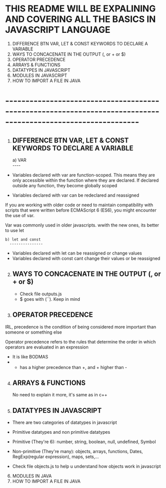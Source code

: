 # THIS README WILL BE EXPALINING AND COVERING ALL THE BASICS IN JAVASCRIPT LANGUAGE


1) DIFFERENCE BTN VAR, LET & CONST KEYWORDS TO DECLARE A VARIABLE
2) WAYS TO CONCACENATE IN THE OUTPUT (, or  +  or  $)
3) OPERATOR PRECEDENCE
4) ARRAYS & FUNCTIONS
5) DATATYPES IN JAVASCRIPT
6) MODULES IN JAVASCRIPT
7) HOW TO IMPORT A FILE IN JAVA



# -------------------------------------------------------------------------------------------------------------












1) DIFFERENCE BTN VAR, LET & CONST KEYWORDS TO DECLARE A VARIABLE
   ---------------------------------------------------------------
    a)  VAR  
        ----
- Variables declared with var are function-scoped. This means they are only accessible within the function   where they are declared. If declared outside any function, they become globally scoped

- Variables declared with var can be redeclared and reassigned

If you are working with older code or need to maintain compatibility with scripts that were written before ECMAScript 6 (ES6), you might encounter the use of var.

Var was commonly used in older javascripts. wwith the new ones, its better to use let

 
 
 
 
 
    b) let and const
      ---------------
 - Variables declared with let can be reassigned or change values
 - Variables declared with const cant change their values or be reassigned












2) WAYS TO CONCACENATE IN THE OUTPUT (, or  +  or  $)
   -------------------------------------------------
   - Check file outputs.js
   - $ goes with (``). Keep in mind






3) OPERATOR PRECEDENCE
   --------------------
IRL, precedence is the condition of being considered more important than someone or something else

Operator precedence refers to the rules that determine the order in which operators are evaluated in an expression

- It is like BODMAS
- * has a higher precedence than +, and + higher than -



4) ARRAYS & FUNCTIONS
   ------------------
   No need to explain it more, it's same as in c++

5) DATATYPES IN JAVASCRIPT
   ------------------------
- There are two categories of datatypes in javascript
- Primitive datatypes and non primitive datatypes

- Primitive (They're 6): number, string, boolean, null, undefined, Symbol
- Non-primitive (They're many): objects, arrays, functions, Dates, RegExp(regular expression), maps, sets,...

- Check file objects.js to help u understand how objects work in javascript


6) MODULES IN JAVA
7) HOW TO IMPORT A FILE IN JAVA










